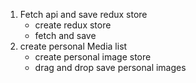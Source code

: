 1. Fetch api and save redux store
    - create redux store
    - fetch and save
2. create personal Media list
    - create personal image store
    - drag and drop save personal images
    